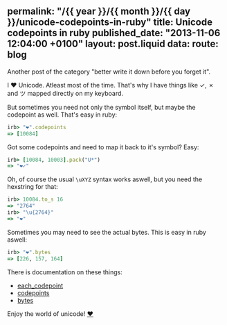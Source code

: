 permalink: "/{{ year }}/{{ month }}/{{ day }}/unicode-codepoints-in-ruby"
title: Unicode codepoints in ruby
published_date: "2013-11-06 12:04:00 +0100"
layout: post.liquid
data:
  route: blog
---
Another post of the category "better write it down before you forget it".

I ❤ Unicode. Atleast most of the time. That's why I have things like ✓, ✗ and
ツ mapped directly on my keyboard.

But sometimes you need not only the symbol itself, but maybe the codepoint as well. That's easy in ruby:

~~~ruby
irb> "❤".codepoints
=> [10084]
~~~

Got some codepoints and need to map it back to it's symbol? Easy:

~~~ruby
irb> [10084, 10003].pack("U*")
=> "❤✓"
~~~

Oh, of course the usual `\uXYZ` syntax works aswell, but you need the hexstring for that:

~~~ruby
irb> 10084.to_s 16
=> "2764"
irb> "\u{2764}"
=> "❤"
~~~

Sometimes you may need to see the actual bytes. This is easy in ruby aswell:

~~~ruby
irb> "❤".bytes
=> [226, 157, 164]
~~~

There is documentation on these things:

* [each_codepoint][]
* [codepoints][]
* [bytes][]

Enjoy the world of unicode! [❤][unicode-heart]

[each_codepoint]: http://www.ruby-doc.org/core-2.0.0/String.html#method-i-each_codepoint
[codepoints]: http://www.ruby-doc.org/core-2.0.0/String.html#method-i-codepoints
[bytes]: http://www.ruby-doc.org/core-2.0.0/String.html#method-i-bytes
[unicode-heart]: http://codepoints.net/U+2764
